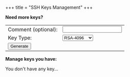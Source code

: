 +++
title = "SSH Keys Management"
+++
<script src="/js/api.js" defer> </script>
<script src="/js/keys.js" defer> </script>

**Need more keys?**

<table>
    <tbody>
        <tr>
            <td>Comment&nbsp;(optional):</td>
            <td><input id="key-comment" type="text" /></td>
        </tr>
        <tr>
            <td>Key Type:</td>
            <td>
                <select id="key-type">
                    <option value="rsa-2048">RSA-2048</option>
                    <option value="rsa-4096" selected="true">RSA-4096</option>
                    <option value="ecdsa-256">ECDSA-256</option>
                    <option value="ecdsa-384">ECDSA-384</option>
                    <option value="ecdsa-521">ECDSA-521</option>
                    <option value="ed25519">Ed25519</option>
                </select>
            </td>
        </tr>
        <tr>
            <td><input type="button" value="Generate" onclick="froxy.Ui(GenKey)"/></td>
        </tr>
    </tbody>
</table>

**Manage keys you have:**

<div id="nokeys">You don't have any key...</div>

<table>
    <tbody id="tbody">
        <tr id="template" hidden><td>
	    <fieldset><legend id="add.keytag"></legend>
		<table>
		    <tbody>
			<tr>
			    <td colspan="3">
				<div style="overflow:hidden;height:0em">
				    <textarea style="height:0;border:none;border-spacing:0" rows="1" cols="72" readonly></textarea>
				</div>
			    </td>
			</tr>
			<tr>
			    <td><div style="padding-right:3em">Created:</div></td>
			    <td><div id="add.ctime"/></td>
			</tr>
			<tr>
			    <td>Comment:</td>
			    <td>
			        <input id="add.comment" type="text"/>
				<input id="add.sendcomment" type="button" value="Update"/>
			    </td>
			</tr>
			<tr>
			    <td>Key Type:</td>
			    <td><div id="add.type"/></td>
			</tr>
		    </tbody>
		</table>
		    <table>
			<tbody>
			<tr>
			    <td>
				<details>
				    <summary><strong>Fingerprints</strong></summary>
					<table>
					    <tbody>
						<tr>
						    <td>SHA-256</td><td>
						    <div id="add.sha256"/></td>
						</tr>
						<tr>
						    <td>MD5</td><td>
						    <div id="add.md5"/></td>
						</tr>
					    </tbody>
					</table>
				</details>
			    </td>
			</tr>
			<tr>
			    <td>
				<details>
				    <summary><strong>Public Key</strong></summary>
				    <table>
					<tbody>
					    <tr><td>
						Add it into the the <strong>$HOME/.ssh/authorized_keys</strong> file at the server:
					    </td></tr>
					    <tr><td>
						<textarea id="add.pubkey" style="overflow:auto;resize:none" rows="3" cols="70" readonly></textarea>
					    </td></tr>
					    <tr><td>
						<input id="add.pub-copy" type="button" value="Copy to Clipboard"/>
						<input id="add.pub-save" type="button" value="Download As a File"/>
					    </td></tr>
					</tbody>
				    </table>
				</details>
			    </td>
			</tr>
			<tr>
			    <td>
				<input id="add.delete" type="checkbox"/>
				Delete this Key
				<input id="add.confirm-delete" type="button" value="Confirm Delete" hidden/>
			    </td>
			</tr>
		    </tbody>
		</table>
	    </fieldset>
        </td></tr>
    </tbody>
</table>

[comment]: # (vim:ts=8:sw=4:et)
